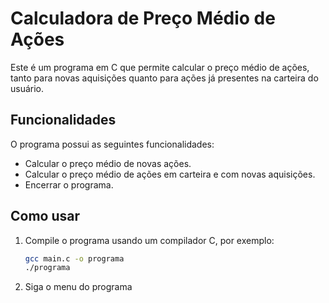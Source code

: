 # Calculadora de Preço Médio de Ações

Este é um programa em C que permite calcular o preço médio de ações, tanto para novas aquisições quanto para ações já presentes na carteira do usuário.

## Funcionalidades

O programa possui as seguintes funcionalidades:

- Calcular o preço médio de novas ações.
- Calcular o preço médio de ações em carteira e com novas aquisições.
- Encerrar o programa.

## Como usar

1. Compile o programa usando um compilador C, por exemplo:


   ```bash
   gcc main.c -o programa
   ./programa

2. Siga o menu do programa
